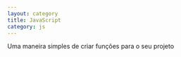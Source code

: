 ```yaml
---
layout: category
title: JavaScript
category: js
---
```


Uma maneira simples de criar funções para o seu projeto
